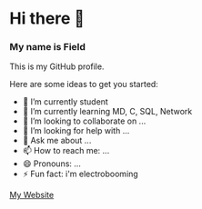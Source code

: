 # Hi there 👋
### My name is Field


This is my GitHub profile.

Here are some ideas to get you started:

- 🔭 I’m currently student
- 🌱 I’m currently learning MD, C, SQL, Network
- 👯 I’m looking to collaborate on ...
- 🤔 I’m looking for help with ...
- 💬 Ask me about ...
- 📫 How to reach me: ...
- 😄 Pronouns: ...
- ⚡ Fun fact: i'm electrobooming

[My Website](Jirawat2105.vercel.app)
